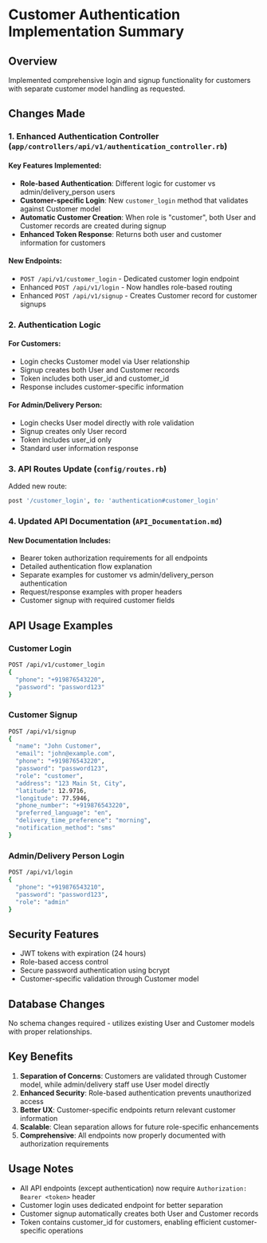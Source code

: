 # Customer Authentication Implementation Summary

## Overview
Implemented comprehensive login and signup functionality for customers with separate customer model handling as requested.

## Changes Made

### 1. Enhanced Authentication Controller (`app/controllers/api/v1/authentication_controller.rb`)

#### Key Features Implemented:
- **Role-based Authentication**: Different logic for customer vs admin/delivery_person users
- **Customer-specific Login**: New `customer_login` method that validates against Customer model
- **Automatic Customer Creation**: When role is "customer", both User and Customer records are created during signup
- **Enhanced Token Response**: Returns both user and customer information for customers

#### New Endpoints:
- `POST /api/v1/customer_login` - Dedicated customer login endpoint
- Enhanced `POST /api/v1/login` - Now handles role-based routing
- Enhanced `POST /api/v1/signup` - Creates Customer record for customer signups

### 2. Authentication Logic

#### For Customers:
- Login checks Customer model via User relationship
- Signup creates both User and Customer records
- Token includes both user_id and customer_id
- Response includes customer-specific information

#### For Admin/Delivery Person:
- Login checks User model directly with role validation
- Signup creates only User record
- Token includes user_id only
- Standard user information response

### 3. API Routes Update (`config/routes.rb`)
Added new route:
```ruby
post '/customer_login', to: 'authentication#customer_login'
```

### 4. Updated API Documentation (`API_Documentation.md`)

#### New Documentation Includes:
- Bearer token authorization requirements for all endpoints
- Detailed authentication flow explanation
- Separate examples for customer vs admin/delivery_person authentication
- Request/response examples with proper headers
- Customer signup with required customer fields

## API Usage Examples

### Customer Login
```bash
POST /api/v1/customer_login
{
  "phone": "+919876543220",
  "password": "password123"
}
```

### Customer Signup
```bash
POST /api/v1/signup
{
  "name": "John Customer",
  "email": "john@example.com",
  "phone": "+919876543220",
  "password": "password123",
  "role": "customer",
  "address": "123 Main St, City",
  "latitude": 12.9716,
  "longitude": 77.5946,
  "phone_number": "+919876543220",
  "preferred_language": "en",
  "delivery_time_preference": "morning",
  "notification_method": "sms"
}
```

### Admin/Delivery Person Login
```bash
POST /api/v1/login
{
  "phone": "+919876543210",
  "password": "password123",
  "role": "admin"
}
```

## Security Features
- JWT tokens with expiration (24 hours)
- Role-based access control
- Secure password authentication using bcrypt
- Customer-specific validation through Customer model

## Database Changes
No schema changes required - utilizes existing User and Customer models with proper relationships.

## Key Benefits
1. **Separation of Concerns**: Customers are validated through Customer model, while admin/delivery staff use User model directly
2. **Enhanced Security**: Role-based authentication prevents unauthorized access
3. **Better UX**: Customer-specific endpoints return relevant customer information
4. **Scalable**: Clean separation allows for future role-specific enhancements
5. **Comprehensive**: All endpoints now properly documented with authorization requirements

## Usage Notes
- All API endpoints (except authentication) now require `Authorization: Bearer <token>` header
- Customer login uses dedicated endpoint for better separation
- Customer signup automatically creates both User and Customer records
- Token contains customer_id for customers, enabling efficient customer-specific operations